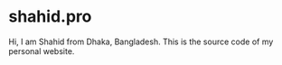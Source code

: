 # shahid.pro

Hi, I am Shahid from Dhaka, Bangladesh. This is the source code of my personal website.
